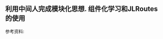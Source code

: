 ## 利用中间人完成模块化思想. 组件化学习和JLRoutes的使用


 参考资料: [](http://www.codermario.me/2016/12/05/%E7%BB%84%E4%BB%B6%E5%8C%96%E5%AD%A6%E4%B9%A0%E5%92%8CJLRoutes%E7%9A%84%E4%BD%BF%E7%94%A8/)
 [](http://blog.cnbang.net/tech/3080/)
 [](https://github.com/casatwy/CTMediator)
 [](http://awhisper.github.io/2016/06/12/%E8%B7%AF%E7%94%B1%E8%B7%B3%E8%BD%AC%E7%9A%84%E6%80%9D%E8%80%83/?utm_source=tuicool&utm_medium=referral)
 [](https://www.jianshu.com/p/be7da3ed4100)
 [](https://www.jianshu.com/p/3a902f274a3d)
 

